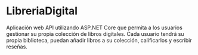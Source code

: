 # LibreriaDigital
Aplicación web API utilizando ASP.NET Core que permita a los usuarios gestionar su propia colección de libros digitales. Cada usuario tendrá su propia biblioteca, puedan añadir libros a su colección, calificarlos y escribir reseñas. 
